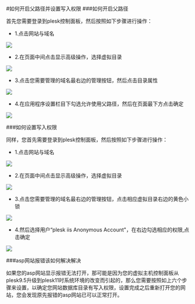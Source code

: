 <!-- --- tag: plesk 父路径 虚拟主机 -->
#如何开启父路径并设置写入权限
###如何开启父路径

首先您需要登录到plesk控制面板，然后按照如下步骤进行操作：

*  1.点击网站与域名

![](http://ww3.sinaimg.cn/large/a74ecc4cjw1dzavciyxybj.jpg)

*  2.在页面中间点击显示高级操作，选择虚拟目录

![](http://ww4.sinaimg.cn/large/a74eed94jw1dzavg3ktnmj.jpg)

*  3.点击您需要管理的域名最右边的管理按钮，然后点击目录属性

![](http://ww2.sinaimg.cn/large/a74e55b4jw1dzax7dhdlvj.jpg)

*  4.在应用程序设置栏目下勾选允许使用父路径，然后在页面最下方点击确定

![](http://ww4.sinaimg.cn/large/a74ecc4cjw1dzbvve29g6j.jpg)


###如何设置写入权限

同样，您首先需要登录到plesk控制面板，然后按照如下步骤进行操作：

*   1.点击网站与域名

![](http://ww3.sinaimg.cn/large/a74ecc4cjw1dzavciyxybj.jpg)

*   2.在页面中间点击显示高级操作，选择虚拟目录

![](http://ww4.sinaimg.cn/large/a74eed94jw1dzavg3ktnmj.jpg)

*   3.点击您需要管理的域名最右边的管理按钮，点击相应虚拟目录右边的黄色小锁

![](http://ww3.sinaimg.cn/large/a74eed94jw1dzbwu5mnd8j.jpg)

*   4.然后选择用户“plesk iis Anonymous Account"，在右边勾选相应的权限,点击确定       

![](http://ww1.sinaimg.cn/large/a74e55b4jw1dzbx2fo34uj.jpg)


###asp网站报错该如何解决解决

如果您的asp网站显示报错无法打开，那可能是因为您的虚拟主机控制面板从plesk9.5升级到plesk11时系统环境的改变而引起的，那么您需要按照如上六个步骤来设置，以确定您网站数据库目录有写入权限，设置完成之后重新打开您的网站，您会发现原先报错的asp网站已可以正常打开。